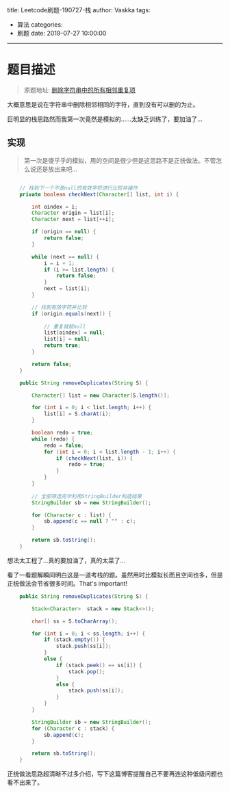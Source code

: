 title: Leetcode刷题-190727-栈
author: Vaskka
tags:
  - 算法
categories:
  - 刷题
date: 2019-07-27 10:00:00
---
# 题目描述

> 原题地址: [删除字符串中的所有相邻重复项](https://leetcode-cn.com/problems/remove-all-adjacent-duplicates-in-string)

大概意思是说在字符串中删除相邻相同的字符，直到没有可以删的为止。

巨明显的栈思路然而我第一次竟然是模拟的......太缺乏训练了，要加油了...

## 实现

> 第一次是傻乎乎的模拟，用的空间是很少但是这思路不是正统做法。不管怎么说还是放出来吧...

```java

	// 找到下一个不是null的有效字符进行比较并操作
    private boolean checkNext(Character[] list, int i) {

        int oindex = i;
        Character origin = list[i];
        Character next = list[++i];

        if (origin == null) {
            return false;
        }

        while (next == null) {
            i = i + 1;
            if (i >= list.length) {
                return false;
            }
            next = list[i];
        }

		// 找到有效字符并比较
        if (origin.equals(next)) {
        
        	// 重复就赋null
            list[oindex] = null;
            list[i] = null;
            return true;
        }

        return false;
    }

    public String removeDuplicates(String S) {

        Character[] list = new Character[S.length()];

        for (int i = 0; i < list.length; i++) {
            list[i] = S.charAt(i);
        }

        boolean redo = true;
        while (redo) {
            redo = false;
            for (int i = 0; i < list.length - 1; i++) {
                if (checkNext(list, i)) {
                    redo = true;
                }
            }
        }
		
       	// 全部筛选完毕利用StringBuilder构造结果
        StringBuilder sb = new StringBuilder();

        for (Character c : list) {
            sb.append(c == null ? "" : c);
        }

        return sb.toString();
    }
```

想法太工程了...真的要加油了，真的太菜了...

看了一看题解瞬间明白这是一道考栈的题。虽然用时比模拟长而且空间也多，但是正统做法会节省很多时间。That's important!

```java
    public String removeDuplicates(String S) {

        Stack<Character>  stack = new Stack<>();

        char[] ss = S.toCharArray();

        for (int i = 0; i < ss.length; i++) {
            if (stack.empty()) {
                stack.push(ss[i]);
            }
            else {
                if (stack.peek() == ss[i]) {
                    stack.pop();
                }
                else {
                    stack.push(ss[i]);
                }
            }
        }

        StringBuilder sb = new StringBuilder();
        for (Character c : stack) {
            sb.append(c);
        }

        return sb.toString();
    }
```

正统做法思路超清晰不过多介绍，写下这篇博客提醒自己不要再连这种低级问题也看不出来了。
